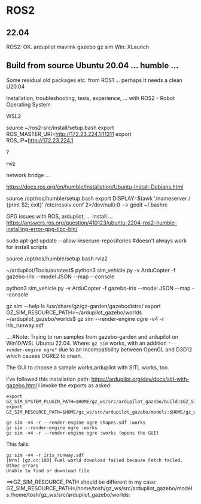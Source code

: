 # ROS2

## 22.04 

ROS2: OK.
ardupilot
mavlink
gazebo
gz sim
Win: XLaunch


## Build from source Ubuntu 20.04 ... humble ...

Some residual old packages etc. from ROS1 ...  perhaps
It needs a clean U20.04

Installation, troubleshooting, tests, experience, ... with ROS2 - Robot Operating System

WSL2

source ~/ros2-src/install/setup.bash
export ROS_MASTER_URI=http://172.23.224.1:11311
export ROS_IP=http://172.23.224.1

?

rviz 

network bridge ...

https://docs.ros.org/en/humble/Installation/Ubuntu-Install-Debians.html

source /opt/ros/humble/setup.bash
export DISPLAY=$(awk '/nameserver / {print $2; exit}' /etc/resolv.conf 2>/dev/null):0
-->
gedit ~/.bashrc

GPG issues with ROS, ardupilot, ... install ...
https://answers.ros.org/question/410123/ubuntu-2204-ros2-humble-installing-error-gpg-libc-bin/

sudo apt-get update --allow-insecure-repositories #doesn't always work for install scripts

source /opt/ros/humble/setup.bash
rviz2

~/ardupilot/Tools/autotest$ python3 sim_vehicle.py -v ArduCopter -f gazebo-iris --model JSON --map --console

python3 sim_vehicle.py -v ArduCopter -f gazebo-iris --model JSON --map --console

gz sim --help
ls /usr/share/gz/gz-garden/gazebodistro/
 export GZ_SIM_RESOURCE_PATH=~/ardupilot_gazebo/worlds
~/ardupilot_gazebo/worlds$ gz sim --render-engine ogre -v4 -r iris_runway.sdf

...
#Note: Trying to run samples from gazebo-garden and ardupilot on Win10/WSL Ubuntu 22.04.
Where: `gz sim` works, with an addition `"--render-engine ogre"` due to an incompatibility between OpenGL and D3D12 which causes OGRE2 to crash. 

The GUI to choose a sample works,ardupilot with SITL works, too.

I've followed this installation path: https://ardupilot.org/dev/docs/sitl-with-gazebo.html
I invoke the exports as asked:

    export GZ_SIM_SYSTEM_PLUGIN_PATH=$HOME/gz_ws/src/ardupilot_gazebo/build:$GZ_SIM_SYSTEM_PLUGIN_PATH
    export GZ_SIM_RESOURCE_PATH=$HOME/gz_ws/src/ardupilot_gazebo/models:$HOME/gz_ws/src/ardupilot_gazebo/worlds:$GZ_SIM_RESOURCE_PATH

    gz sim -v4 -r --render-engine ogre shapes.sdf :works
    gz sim --render-engine ogre :works
    gz sim -v4 -r --render-engine ogre :works (opens the GUI)

This fails:

    gz sim -v4 -r iris_runway.sdf
    [Wrn] [gz.cc:100] Fuel world download failed because Fetch failed. Other errors
    Unable to find or download file

==>GZ_SIM_RESOURCE_PATH should be different in my case:
GZ_SIM_RESOURCE_PATH=/home/tosh/gz_ws/src/ardupilot_gazebo/models:/home/tosh/gz_ws/src/ardupilot_gazebo/worlds:







